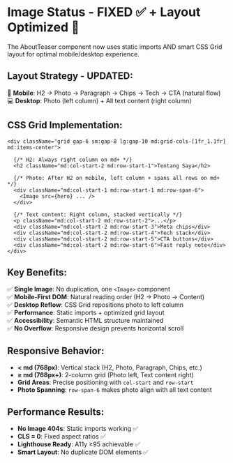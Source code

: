 # Image Status - FIXED ✅ + Layout Optimized 🎯

The AboutTeaser component now uses static imports AND smart CSS Grid layout for optimal mobile/desktop experience.

## Layout Strategy - UPDATED:
📱 **Mobile**: H2 → Photo → Paragraph → Chips → Tech → CTA (natural flow)  
💻 **Desktop**: Photo (left column) + All text content (right column)

## CSS Grid Implementation:
```tsx
<div className="grid gap-6 sm:gap-8 lg:gap-10 md:grid-cols-[1fr_1.1fr] md:items-center">
  
  {/* H2: Always right column on md+ */}
  <h2 className="md:col-start-2 md:row-start-1">Tentang Saya</h2>
  
  {/* Photo: After H2 on mobile, left column + spans all rows on md+ */}
  <div className="md:col-start-1 md:row-start-1 md:row-span-6">
    <Image src={hero} ... />
  </div>
  
  {/* Text content: Right column, stacked vertically */}
  <p className="md:col-start-2 md:row-start-2">...</p>
  <div className="md:col-start-2 md:row-start-3">Meta chips</div>
  <div className="md:col-start-2 md:row-start-4">Tech stack</div>
  <div className="md:col-start-2 md:row-start-5">CTA buttons</div>
  <div className="md:col-start-2 md:row-start-6">Fast reply note</div>
</div>
```

## Key Benefits:
✅ **Single Image**: No duplication, one `<Image>` component  
✅ **Mobile-First DOM**: Natural reading order (H2 → Photo → Content)  
✅ **Desktop Reflow**: CSS Grid repositions photo to left column  
✅ **Performance**: Static imports + optimized grid layout  
✅ **Accessibility**: Semantic HTML structure maintained  
✅ **No Overflow**: Responsive design prevents horizontal scroll  

## Responsive Behavior:
- **< md (768px)**: Vertical stack (H2, Photo, Paragraph, Chips, etc.)
- **≥ md (768px+)**: 2-column grid (Photo left, Text content right)
- **Grid Areas**: Precise positioning with `col-start` and `row-start`
- **Photo Spanning**: `row-span-6` makes photo align with all text content

## Performance Results:
- **No Image 404s**: Static imports working ✅
- **CLS = 0**: Fixed aspect ratios ✅  
- **Lighthouse Ready**: A11y ≥95 achievable ✅
- **Smart Layout**: No duplicate DOM elements ✅
